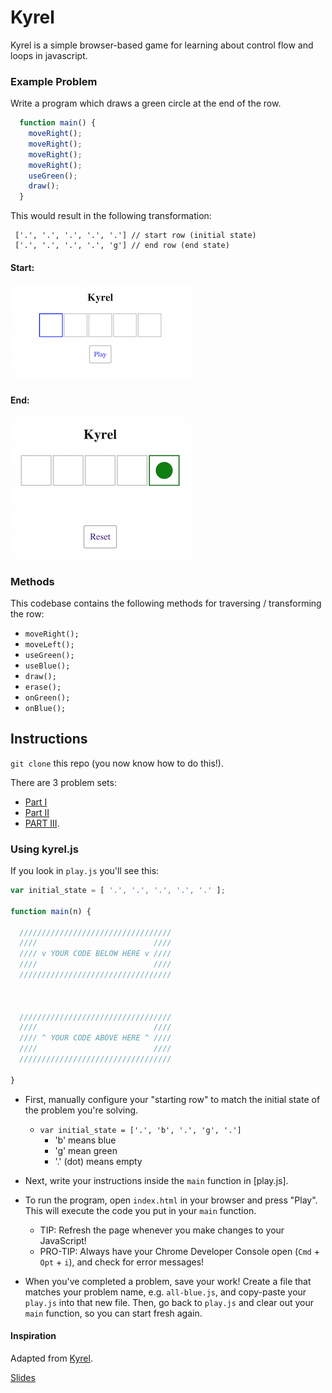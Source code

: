 # Kyrel
Kyrel is a simple browser-based game for learning about control flow and loops in javascript.

### Example Problem
Write a program which draws a green circle at the end of the row.

``` javascript
  function main() {
    moveRight();
    moveRight();
    moveRight();
    moveRight();
    useGreen();
    draw();
  }
```

This would result in the following transformation:
```
 ['.', '.', '.', '.', '.'] // start row (initial state)
 ['.', '.', '.', '.', 'g'] // end row (end state)
```

#### Start:
![](/images/initial_state.png)

#### End:
![](/images/end_state.png)

### Methods
This codebase contains the following methods for traversing / transforming the row:
* `moveRight();`
* `moveLeft();`
* `useGreen();`
* `useBlue();`
* `draw();`
* `erase();`
* `onGreen();`
* `onBlue();`

## Instructions

`git clone` this repo (you now know how to do this!).

There are 3 problem sets: 
* [Part I](/instructions/part1.md)
* [Part II](/instructions/part2.md)
* [PART III](/instructions/part3.js).

### Using kyrel.js

If you look in `play.js` you'll see this:

``` js
var initial_state = [ '.', '.', '.', '.', '.' ];

function main(n) {

  //////////////////////////////////
  ////                          ////
  //// v YOUR CODE BELOW HERE v ////
  ////                          ////
  //////////////////////////////////



  //////////////////////////////////
  ////                          ////
  //// ^ YOUR CODE ABOVE HERE ^ ////
  ////                          ////
  //////////////////////////////////

}
```

* First, manually configure your "starting row" to match the initial state of the problem you're solving.
    - `var initial_state = ['.', 'b', '.', 'g', '.']`
        + 'b' means blue
        + 'g' mean green
        + '.' (dot) means empty
* Next, write your instructions inside the `main` function in [play.js].
* To run the program, open `index.html` in your browser and press "Play". This will execute the code you put in your `main` function.
    * TIP: Refresh the page whenever you make changes to your JavaScript!
    * PRO-TIP: Always have your Chrome Developer Console open (`Cmd` + `Opt` + `i`), and check for error messages!

* When you've completed a problem, save your work! Create a file that matches your problem name, e.g. `all-blue.js`, and copy-paste your `play.js` into that new file. Then, go back to `play.js` and clear out your `main` function, so you can start fresh again.

#### Inspiration
Adapted from [Kyrel](https://github.com/kyletns/kyrel).

[Slides](https://docs.google.com/presentation/d/1j47BMDfows4O5rw4UYaYabHhosmZHQ8iKs8A5b-T3Pw/edit?usp=sharing)

